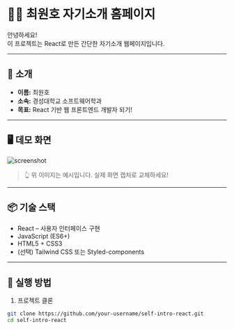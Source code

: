 
# 🧑‍💻 최원호 자기소개 홈페이지

안녕하세요!  
이 프로젝트는 React로 만든 간단한 자기소개 웹페이지입니다.

---

## 👤 소개

- **이름:** 최원호  
- **소속:** 경성대학교 소프트웨어학과  
- **목표:** React 기반 웹 프론트엔드 개발자 되기!

---

## 🖥️ 데모 화면

![screenshot](https://via.placeholder.com/800x400?text=Preview+Image)

> 👆 위 이미지는 예시입니다. 실제 화면 캡처로 교체하세요!

---

## 📦 기술 스택

- React – 사용자 인터페이스 구현
- JavaScript (ES6+)
- HTML5 + CSS3
- (선택) Tailwind CSS 또는 Styled-components

---

## 🚀 실행 방법

1. 프로젝트 클론

```bash
git clone https://github.com/your-username/self-intro-react.git
cd self-intro-react
